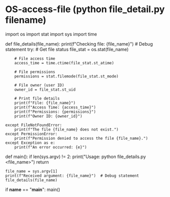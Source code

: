 # OS-access-file (python file_detail.py filename)
import os
import stat
import sys
import time

def file_details(file_name):
    print(f"Checking file: {file_name}")  # Debug statement
    try:
        # Get file status
        file_stat = os.stat(file_name)
        
        # File access time
        access_time = time.ctime(file_stat.st_atime)
        
        # File permissions
        permissions = stat.filemode(file_stat.st_mode)
        
        # File owner (user ID)
        owner_id = file_stat.st_uid
        
        # Print file details
        print(f"File: {file_name}")
        print(f"Access Time: {access_time}")
        print(f"Permissions: {permissions}")
        print(f"Owner ID: {owner_id}")

    except FileNotFoundError:
        print(f"The file {file_name} does not exist.")
    except PermissionError:
        print(f"Permission denied to access the file {file_name}.")
    except Exception as e:
        print(f"An error occurred: {e}")

def main():
    if len(sys.argv) != 2:
        print("Usage: python file_details.py <file_name>")
        return

    file_name = sys.argv[1]
    print(f"Received argument: {file_name}")  # Debug statement
    file_details(file_name)

if __name__ == "__main__":
    main()
